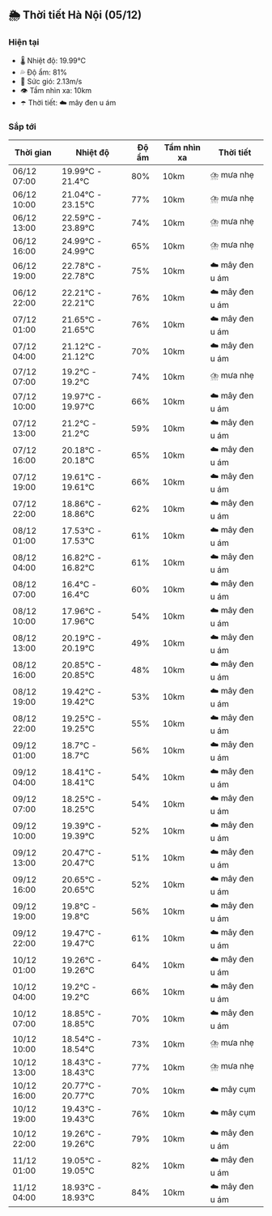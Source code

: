 ## 🌦️ Thời tiết Hà Nội (05/12)

### Hiện tại

- 🌡️ Nhiệt độ: 19.99℃
- 💦 Độ ẩm: 81%
- 💨 Sức gió: 2.13m/s
- 👁️ Tầm nhìn xa: 10km
- ☂️ Thời tiết: ☁️ mây đen u ám

### Sắp tới

| Thời gian | Nhiệt độ | Độ ẩm | Tầm nhìn xa | Thời tiết |
| --- | --- | --- | --- | --- |
| 06/12 07:00 | 19.99℃ - 21.4℃ | 80% | 10km | ⛈️ mưa nhẹ |
| 06/12 10:00 | 21.04℃ - 23.15℃ | 77% | 10km | ⛈️ mưa nhẹ |
| 06/12 13:00 | 22.59℃ - 23.89℃ | 74% | 10km | ⛈️ mưa nhẹ |
| 06/12 16:00 | 24.99℃ - 24.99℃ | 65% | 10km | ⛈️ mưa nhẹ |
| 06/12 19:00 | 22.78℃ - 22.78℃ | 75% | 10km | ☁️ mây đen u ám |
| 06/12 22:00 | 22.21℃ - 22.21℃ | 76% | 10km | ☁️ mây đen u ám |
| 07/12 01:00 | 21.65℃ - 21.65℃ | 76% | 10km | ☁️ mây đen u ám |
| 07/12 04:00 | 21.12℃ - 21.12℃ | 70% | 10km | ☁️ mây đen u ám |
| 07/12 07:00 | 19.2℃ - 19.2℃ | 74% | 10km | ⛈️ mưa nhẹ |
| 07/12 10:00 | 19.97℃ - 19.97℃ | 66% | 10km | ☁️ mây đen u ám |
| 07/12 13:00 | 21.2℃ - 21.2℃ | 59% | 10km | ☁️ mây đen u ám |
| 07/12 16:00 | 20.18℃ - 20.18℃ | 65% | 10km | ☁️ mây đen u ám |
| 07/12 19:00 | 19.61℃ - 19.61℃ | 66% | 10km | ☁️ mây đen u ám |
| 07/12 22:00 | 18.86℃ - 18.86℃ | 62% | 10km | ☁️ mây đen u ám |
| 08/12 01:00 | 17.53℃ - 17.53℃ | 61% | 10km | ☁️ mây đen u ám |
| 08/12 04:00 | 16.82℃ - 16.82℃ | 61% | 10km | ☁️ mây đen u ám |
| 08/12 07:00 | 16.4℃ - 16.4℃ | 60% | 10km | ☁️ mây đen u ám |
| 08/12 10:00 | 17.96℃ - 17.96℃ | 54% | 10km | ☁️ mây đen u ám |
| 08/12 13:00 | 20.19℃ - 20.19℃ | 49% | 10km | ☁️ mây đen u ám |
| 08/12 16:00 | 20.85℃ - 20.85℃ | 48% | 10km | ☁️ mây đen u ám |
| 08/12 19:00 | 19.42℃ - 19.42℃ | 53% | 10km | ☁️ mây đen u ám |
| 08/12 22:00 | 19.25℃ - 19.25℃ | 55% | 10km | ☁️ mây đen u ám |
| 09/12 01:00 | 18.7℃ - 18.7℃ | 56% | 10km | ☁️ mây đen u ám |
| 09/12 04:00 | 18.41℃ - 18.41℃ | 54% | 10km | ☁️ mây đen u ám |
| 09/12 07:00 | 18.25℃ - 18.25℃ | 54% | 10km | ☁️ mây đen u ám |
| 09/12 10:00 | 19.39℃ - 19.39℃ | 52% | 10km | ☁️ mây đen u ám |
| 09/12 13:00 | 20.47℃ - 20.47℃ | 51% | 10km | ☁️ mây đen u ám |
| 09/12 16:00 | 20.65℃ - 20.65℃ | 52% | 10km | ☁️ mây đen u ám |
| 09/12 19:00 | 19.8℃ - 19.8℃ | 56% | 10km | ☁️ mây đen u ám |
| 09/12 22:00 | 19.47℃ - 19.47℃ | 61% | 10km | ☁️ mây đen u ám |
| 10/12 01:00 | 19.26℃ - 19.26℃ | 64% | 10km | ☁️ mây đen u ám |
| 10/12 04:00 | 19.2℃ - 19.2℃ | 66% | 10km | ☁️ mây đen u ám |
| 10/12 07:00 | 18.85℃ - 18.85℃ | 70% | 10km | ☁️ mây đen u ám |
| 10/12 10:00 | 18.54℃ - 18.54℃ | 73% | 10km | ⛈️ mưa nhẹ |
| 10/12 13:00 | 18.43℃ - 18.43℃ | 77% | 10km | ⛈️ mưa nhẹ |
| 10/12 16:00 | 20.77℃ - 20.77℃ | 70% | 10km | ☁️ mây cụm |
| 10/12 19:00 | 19.43℃ - 19.43℃ | 76% | 10km | ☁️ mây cụm |
| 10/12 22:00 | 19.26℃ - 19.26℃ | 79% | 10km | ☁️ mây đen u ám |
| 11/12 01:00 | 19.05℃ - 19.05℃ | 82% | 10km | ☁️ mây đen u ám |
| 11/12 04:00 | 18.93℃ - 18.93℃ | 84% | 10km | ☁️ mây đen u ám |
